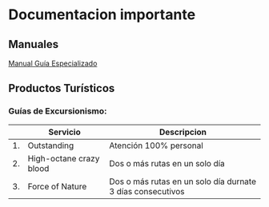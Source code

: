 # Documentacion importante

## Manuales
[Manual Guía Especializado]({{site.baseurl}}/01Manuales/02ManGuiaEspecializado.html)

## Productos Turísticos

### Guías de Excursionismo:
| |Servicio|Descripcion|
|--|--|--|
|1.| Outstanding| Atención 100% personal |
|2.| High-octane crazy blood|Dos o más rutas en un solo día|
|3.| Force of Nature|Dos o más rutas en un solo día durnate 3 días consecutivos|
